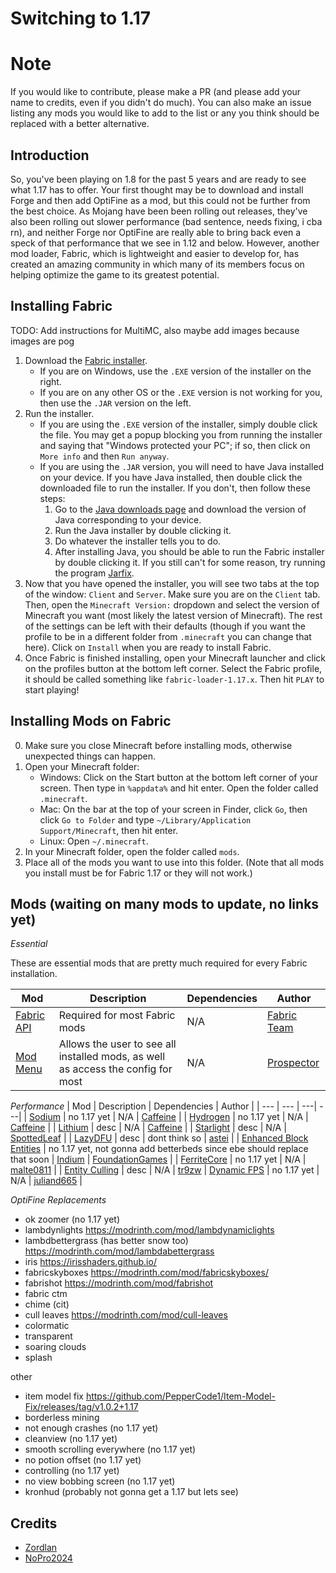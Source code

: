 # Switching to 1.17

# Note

If you would like to contribute, please make a PR (and please add your name to credits, even if you didn't do much). You can also make an issue listing any mods you would like to add to the list or any you think should be replaced with a better alternative.

## Introduction

So, you've been playing on 1.8 for the past 5 years and are ready to see what 1.17 has to offer. Your first thought may be to download and install Forge and then add OptiFine as a mod, but this could not be further from the best choice. As Mojang have been been rolling out releases, they've also been rolling out slower performance (bad sentence, needs fixing, i cba rn), and neither Forge nor OptiFine are really able to bring back even a speck of that performance that we see in 1.12 and below. However, another mod loader, Fabric, which is lightweight and easier to develop for, has created an amazing community in which many of its members focus on helping optimize the game to its greatest potential.

## Installing Fabric

TODO: Add instructions for MultiMC, also maybe add images because images are pog

1. Download the [Fabric installer](https://fabricmc.net/use/).
    - If you are on Windows, use the `.EXE` version of the installer on the right.
    - If you are on any other OS or the `.EXE` version is not working for you, then use the `.JAR` version on the left.
2. Run the installer.
    - If you are using the `.EXE` version of the installer, simply double click the file. You may get a popup blocking you from running the installer and saying that "Windows protected your PC"; if so, then click on `More info` and then `Run anyway`.
    - If you are using the `.JAR` version, you will need to have Java installed on your device. If you have Java installed, then double click the downloaded file to run the installer. If you don't, then follow these steps:
        1. Go to the [Java downloads page](https://java.com/en/download/manual.jsp) and download the version of Java corresponding to your device.
        2. Run the Java installer by double clicking it.
        3. Do whatever the installer tells you to do.
        4. After installing Java, you should be able to run the Fabric installer by double clicking it. If you still can't for some reason, try running the program [Jarfix](https://johann.loefflmann.net/downloads/jarfix.exe).
3. Now that you have opened the installer, you will see two tabs at the top of the window: `Client` and `Server`. Make sure you are on the `Client` tab. Then, open the `Minecraft Version:` dropdown and select the version of Minecraft you want (most likely the latest version of Minecraft). The rest of the settings can be left with their defaults (though if you want the profile to be in a different folder from `.minecraft` you can change that here). Click on `Install` when you are ready to install Fabric.
4. Once Fabric is finished installing, open your Minecraft launcher and click on the profiles button at the bottom left corner. Select the Fabric profile, it should be called something like `fabric-loader-1.17.x`. Then hit `PLAY` to start playing!

## Installing Mods on Fabric

0. Make sure you close Minecraft before installing mods, otherwise unexpected things can happen.
1. Open your Minecraft folder:
    - Windows: Click on the Start button at the bottom left corner of your screen. Then type in `%appdata%` and hit enter. Open the folder called `.minecraft`.
    - Mac: On the bar at the top of your screen in Finder, click `Go`, then click `Go to Folder` and type `~/Library/Application Support/Minecraft`, then hit enter.
    - Linux: Open `~/.minecraft`.
2. In your Minecraft folder, open the folder called `mods`.
3. Place all of the mods you want to use into this folder. (Note that all mods you install must be for Fabric 1.17 or they will not work.)

## Mods (waiting on many mods to update, no links yet)

_Essential_

These are essential mods that are pretty much required for every Fabric installation.

| Mod | Description | Dependencies | Author |
| --- | --- | ---| ---|
| [Fabric API](https://modrinth.com/mod/fabric-api) | Required for most Fabric mods | N/A | [Fabric Team](https://fabricmc.net/) |
| [Mod Menu](https://modrinth.com/mod/modmenu) | Allows the user to see all installed mods, as well as access the config for most | N/A | [Prospector](https://modrinth.com/user/Dc7EYhxG) |

_Performance_
| Mod | Description | Dependencies | Author |
| --- | --- | ---| ---|
| [Sodium](https://modrinth.com/mod/sodium) | no 1.17 yet | N/A | [Caffeine](https://github.com/CaffeineMC/) |
| [Hydrogen](https://modrinth.com/mod/hydrogen) | no 1.17 yet | N/A | [Caffeine](https://github.com/CaffeineMC/) |
| [Lithium](https://modrinth.com/mod/lithium) | desc | N/A | [Caffeine](https://github.com/CaffeineMC/) |
| [Starlight](https://github.com/Spottedleaf/Starlight) | desc | N/A | [SpottedLeaf](https://github.com/Spottedleaf) |
| [LazyDFU](https://modrinth.com/mod/lazydfu) | desc | dont think so | [astei](https://modrinth.com/user/y0WF9UR5) |
| [Enhanced Block Entities](https://modrinth.com/mod/ebe) | no 1.17 yet, not gonna add betterbeds since ebe should replace that soon | [Indium](https://github.com/comp500/Indium) | [FoundationGames](https://modrinth.com/user/WH9NfS5R) |
| [FerriteCore](https://www.curseforge.com/minecraft/mc-mods/ferritecore-fabric) | no 1.17 yet | N/A | [malte0811](https://github.com/malte0811) |
| [Entity Culling](https://www.curseforge.com/minecraft/mc-mods/entityculling) | desc | N/A | [tr9zw](https://github.com/tr7zw)
| [Dynamic FPS](https://modrinth.com/mod/dynamic-fps) | no 1.17 yet | N/A | [juliand665](https://modrinth.com/user/HLI9Dbyv) |

_OptiFine Replacements_
- ok zoomer (no 1.17 yet)
- lambdynlights https://modrinth.com/mod/lambdynamiclights
- lambdbettergrass (has better snow too) https://modrinth.com/mod/lambdabettergrass
- iris https://irisshaders.github.io/
- fabricskyboxes https://modrinth.com/mod/fabricskyboxes/
- fabrishot https://modrinth.com/mod/fabrishot
- fabric ctm
- chime (cit)
- cull leaves https://modrinth.com/mod/cull-leaves
- colormatic
- transparent
- soaring clouds
- splash

other
- item model fix https://github.com/PepperCode1/Item-Model-Fix/releases/tag/v1.0.2+1.17
- borderless mining
- not enough crashes (no 1.17 yet)
- cleanview (no 1.17 yet)
- smooth scrolling everywhere (no 1.17 yet)
- no potion offset (no 1.17 yet)
- controlling (no 1.17 yet)
- no view bobbing screen (no 1.17 yet)
- kronhud (probably not gonna get a 1.17 but lets see)

## Credits

- [Zordlan](https://github.com/Zordlan)
- [NoPro2024](https://github.com/NoPro2024)
